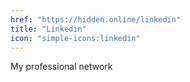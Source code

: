 ```yaml
---
href: "https://hidden.online/linkedin"
title: "Linkedin"
icon: "simple-icons:linkedin"
---
```



 My professional network
